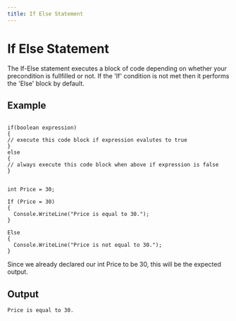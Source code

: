 ```yaml
---
title: If Else Statement
---
```


# If Else Statement

The If-Else statement executes a block of code depending on whether your precondition is fullfilled or not.
If the 'If' condition is not met then it performs the 'Else' block by default. 

## Example
```

if(boolean expression)
{
// execute this code block if expression evalutes to true
}
else
{
// always execute this code block when above if expression is false
}


int Price = 30;

If (Price = 30)
{
  Console.WriteLine("Price is equal to 30.");
}

Else 
{
  Console.WriteLine("Price is not equal to 30.");
}
```

Since we already declared our int Price to be 30, this will be the expected output.

## Output
```
Price is equal to 30.
```
